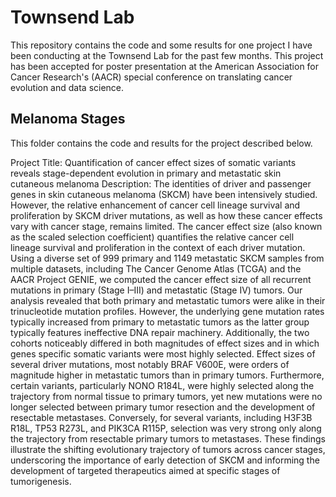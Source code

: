 # Townsend Lab
This repository contains the code and some results for one project I have been conducting at the Townsend Lab for the past few months. This project has been accepted for poster presentation at the American Association for Cancer Research's (AACR) special conference on translating cancer evolution and data science.

## Melanoma Stages
This folder contains the code and results for the project described below.

Project Title: Quantification of cancer effect sizes of somatic variants reveals stage-dependent evolution in primary and metastatic skin cutaneous melanoma
Description: The identities of driver and passenger genes in skin cutaneous melanoma (SKCM) have been intensively studied. However, the relative enhancement of cancer cell lineage survival and proliferation by SKCM driver mutations, as well as how these cancer effects vary with cancer stage, remains limited. The cancer effect size (also known as the scaled selection coefficient) quantifies the relative cancer cell lineage survival and proliferation in the context of each driver mutation. Using a diverse set of 999 primary and 1149 metastatic SKCM samples from multiple datasets, including The Cancer Genome Atlas (TCGA) and the AACR Project GENIE, we computed the cancer effect size of all recurrent mutations in primary (Stage I–III) and metastatic (Stage IV) tumors. Our analysis revealed that both primary and metastatic tumors were alike in their trinucleotide mutation profiles. However, the underlying gene mutation rates typically increased from primary to metastatic tumors as the latter group typically features ineffective DNA repair machinery. Additionally, the two cohorts noticeably differed in both magnitudes of effect sizes and in which genes specific somatic variants were most highly selected. Effect sizes of several driver mutations, most notably BRAF V600E, were orders of magnitude higher in metastatic tumors than in primary tumors. Furthermore, certain variants, particularly NONO R184L, were highly selected along the trajectory from normal tissue to primary tumors, yet new mutations were no longer selected between primary tumor resection and the development of resectable metastases. Conversely, for several variants, including H3F3B R18L, TP53 R273L, and PIK3CA R115P, selection was very strong only along the trajectory from resectable primary tumors to metastases. These findings illustrate the shifting evolutionary trajectory of tumors across cancer stages, underscoring the importance of early detection of SKCM and informing the development of targeted therapeutics aimed at specific stages of tumorigenesis.

